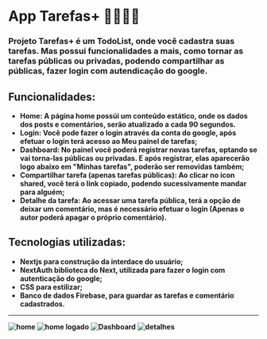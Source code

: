 #  <b> App Tarefas+ 🧑🏽‍💻📃

### Projeto Tarefas+ é um TodoList, onde você cadastra suas tarefas. Mas possui funcionalidades a mais, como tornar as tarefas públicas ou privadas, podendo compartilhar as públicas, fazer login com autendicação do google.

## Funcionalidades:
- Home: A página home possúi um conteúdo estático, onde os dados dos posts e comentários, serão atualizado a cada 90 segundos.
- Login: Você pode fazer o login através da conta do google, após efetuar o login terá acesso ao Meu painel de tarefas;
- Dashboard: No painel você poderá registrar novas tarefas, optando se vai torna-las públicas ou privadas. E após registrar, elas aparecerão logo abaixo em "Minhas tarefas", poderão ser removidas também;
- Compartilhar tarefa (apenas tarefas públicas): Ao clicar no icon shared, você terá o link copiado, podendo sucessivamente mandar para alguém;
- Detalhe da tarefa: Ao acessar uma tarefa pública, terá a opção de deixar um comentário, mas é necessário efetuar o login (Apenas o autor poderá apagar o próprio comentário).

## Tecnologias utilizadas:
- Nextjs para construção da interdace do usuário;
- NextAuth biblioteca do Next, utilizada para fazer o login com autenticação do google;
- CSS para estilizar;
- Banco de dados Firebase, para guardar as tarefas e comentário cadastrados.

<hr>

![home](https://github.com/Denis-moreira98/app-tarefas/assets/72985107/24685371-4508-4277-922b-311649d543fe)
![home logado](https://github.com/Denis-moreira98/app-tarefas/assets/72985107/ff9b908f-d9d7-4f12-8760-5f038df8322e)
![Dashboard](https://github.com/Denis-moreira98/app-tarefas/assets/72985107/1450c286-afe5-444b-a202-2a96f769f3dc)
![detalhes ](https://github.com/Denis-moreira98/app-tarefas/assets/72985107/f6512d34-de0e-437d-99f6-51bdef686408)



